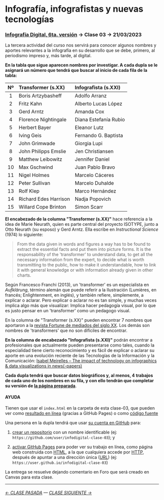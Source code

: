 # Infografía, infografistas y nuevas tecnologías

### [Infografía Digital, 6ta. versión](https://github.com/profesorfaco/dno075-2023-1#readme) → Clase 03 → 21/03/2023

La tercera actividad del curso nos servirá para conocer algunos nombres y aportes relevantes a la infografía en su desarrollo que se debe, primero, al periodismo impreso y, más tarde, al digital.

**En la tabla que sigue aparecen nombres por investigar. A cada dupla se le asignará un número que tendrá que buscar al inicio de cada fila de la tabla:**

|	Nº	|	Transformer (s.XX)	|	Infografista (s.XXI)	|
|:----:|:---------------|:---------------|
|	1	|	Boris Artzybasheff	|	Adolfo Arranz	|
|	2	|	Fritz Kahn	|	Alberto Lucas López	|
|	3	|	Gerd Arntz	|	Amanda Cox	|
|	4	|	Florence Nightingale	|	Diana Estefanía Rubio	|
|	5	|	Herbert Bayer	|	Eleanor Lutz	|
|	6	|	Iving Geis	|	Fernando G. Baptista	|
|	7	|	John Grimwade	|	Giorgia Lupi	|
|	8	|	John Philipps Emslie	|	Jen Christiansen	|
|	9	|	Matthew Leibowitz	|	Jennifer Daniel	|
|	10	|	Max Gschwind	|	Juan Pablo Bravo	|
|	11	|	Nigel Holmes	|	Marcelo Cáceres	|
|	12	|	Peter Sullivan	|	Marcelo Duhalde	|
|	13	|	Rolf Klep	|	Marco Hernández	|
|	14	|	Richard Edes Harrison	|	Nadja Popovich	|
|	15	|	Willard Cope Brinton	|	Simon Scarr	|

**El encabezado de la columna "Transformer (s.XX)"** hace referencia a la idea de Marie Neurath, quien es parte central del proyecto ISOTYPE, junto a Otto Neurath (su esposo) y Gerd Arntz. Ella escribe en *Instructional Science* (1974) lo siguiente:

> From the data given in words and figures a way has to be found to extract the essential facts and put them into picture forms. It is the responsability of the 'transformer' to understand data, to get all the necessary information from the expert, to decide what is worth transmitting to the public, how to make it understandable, how to link it with general knowledge or with information already given in other charts.

Según Francesco Franchi (2013), un 'transformer' es un especialista en *Aufklärung*, término alemán que puede referir a la Ilustración (Lumières, en francés; Enlightenment, en inglés), y también refiere, simplemente, a explicar o aclarar. Pero explicar o aclarar no es tan simple, y muchas veces implica algo más que visualizar: Implica hacer pedagogía visual, por lo que es justo pensar en un 'transformer' como un pedagogo visual.

En la columna de "Transformer (s.XX)" pueden encontrar 7 nombres que aportaron a la [revista Fortune de mediados del siglo XX](https://www.fulltable.com/vts/f/fortune/menub.htm). Los demás son nombres de 'transformers' que no son difíciles de encontrar.

**En la columna de encabezado "Infografista (s.XXI)"** podrán encontrar a profesionales que actualmente pueden presentarse como tales, cuando la especialidad tiene cierto reconocimiento y es fácil de explicar o aclarar su aporte en una evolución reciente de las Tecnologías de la Información y la Comunicación: [Isabel Meirelles – The impact of technology on infographics & data visualizations in news(-papers)
](https://www.youtube.com/watch?v=Nb0HfCj1C7Q)

**Cada dupla tendrá que buscar datos biográficos y, al menos, 4 trabajos de cada uno de los nombres en su fila, y con ello tendrán que completar su versión de [la página preparada](https://profesorfaco.github.io/dno075-2023-1/clase-03/)**.

#### AYUDA

Tienen que usar el `index.html` en la carpeta de esta clase-03, que pueden ver como [resultado en línea](https://profesorfaco.github.io/dno075-2023-1/clase-03/) (gracias a GitHub Pages) o como [código fuente](https://github.com/profesorfaco/dno075-2023-1/blob/main/clase-03/index.html)

Una persona en la dupla tendrá que usar [su cuenta en GitHub](https://github.com/) para:

1. [crear un repositorio](https://docs.github.com/es/get-started/quickstart/create-a-repo) con un nombre identificable (ej: `https://github.com/user/infodigital-clase-03`); y

2. [activar GitHub Pages](https://docs.github.com/es/pages/getting-started-with-github-pages/configuring-a-publishing-source-for-your-github-pages-site) para poder ver su trabajo en línea, como página web construida con [HTML](https://developer.mozilla.org/es/docs/Learn/HTML/Introduction_to_HTML/Getting_started), a la que cualquiera accede por [HTTP](https://es.wikipedia.org/wiki/Protocolo_de_transferencia_de_hipertexto), después de apuntar a una dirección única ([URL](https://es.wikipedia.org/wiki/Localizador_de_recursos_uniforme)) (ej: `https://user.github.io/infodigital-clase-03`)

La entrega se resuelve dejando comentario en Foro que será creado en Canvas para esta clase.

- - - - - - - 

###### [← CLASE PASADA](https://github.com/profesorfaco/dno075-2023-1/tree/main/clase-02) — [CLASE SIGUIENTE →](https://github.com/profesorfaco/dno075-2023-1/tree/main/clase-04) 
